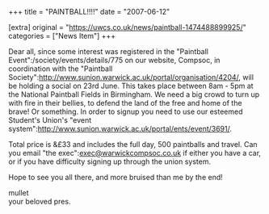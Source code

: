 +++
title = "PAINTBALL!!!!"
date = "2007-06-12"

[extra]
original = "https://uwcs.co.uk/news/paintball-1474488899925/"    
categories = ["News Item"]
+++

Dear all, since some interest was registered in the "Paintball Event":/society/events/details/775 on our website, Compsoc, in coordination with the "Paintball Society":http://www.sunion.warwick.ac.uk/portal/organisation/4204/, will be holding a social on 23rd June. This takes place between 8am - 5pm at the National Paintball Fields in Birmingham. We need a big crowd to turn up with fire in their bellies, to defend the land of the free and home of the brave\! Or something. In order to signup you need to use our esteemed Student's Union's "event system":http://www.sunion.warwick.ac.uk/portal/ents/event/3691/.

Total price is &£33 and includes the full day, 500 paintballs and travel. Can you email "the exec":exec@warwickcompsoc.co.uk if either you have a car, or if you have difficulty signing up through the union system.

Hope to see you all there, and more bruised than me by the end\!

mullet  
your beloved pres.

